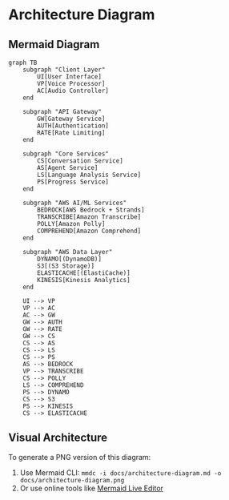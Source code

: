 # Architecture Diagram

## Mermaid Diagram

```mermaid
graph TB
    subgraph "Client Layer"
        UI[User Interface]
        VP[Voice Processor]
        AC[Audio Controller]
    end
    
    subgraph "API Gateway"
        GW[Gateway Service]
        AUTH[Authentication]
        RATE[Rate Limiting]
    end
    
    subgraph "Core Services"
        CS[Conversation Service]
        AS[Agent Service]
        LS[Language Analysis Service]
        PS[Progress Service]
    end
    
    subgraph "AWS AI/ML Services"
        BEDROCK[AWS Bedrock + Strands]
        TRANSCRIBE[Amazon Transcribe]
        POLLY[Amazon Polly]
        COMPREHEND[Amazon Comprehend]
    end
    
    subgraph "AWS Data Layer"
        DYNAMO[(DynamoDB)]
        S3[(S3 Storage)]
        ELASTICACHE[(ElastiCache)]
        KINESIS[Kinesis Analytics]
    end
    
    UI --> VP
    VP --> AC
    AC --> GW
    GW --> AUTH
    GW --> RATE
    GW --> CS
    CS --> AS
    CS --> LS
    CS --> PS
    AS --> BEDROCK
    VP --> TRANSCRIBE
    CS --> POLLY
    LS --> COMPREHEND
    PS --> DYNAMO
    CS --> S3
    PS --> KINESIS
    CS --> ELASTICACHE
```

## Visual Architecture

To generate a PNG version of this diagram:
1. Use Mermaid CLI: `mmdc -i docs/architecture-diagram.md -o docs/architecture-diagram.png`
2. Or use online tools like [Mermaid Live Editor](https://mermaid.live/)